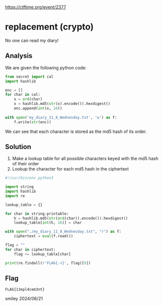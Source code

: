 https://ctftime.org/event/2377

# replacement (crypto)

No one can read my diary!

## Analysis

We are given the following python code:

```python
from secret import cal
import hashlib

enc = []
for char in cal:
    x = ord(char)
    x = hashlib.md5(str(x).encode()).hexdigest()
    enc.append(int(x, 16))
        
with open('my_diary_11_8_Wednesday.txt', 'w') as f:
    f.write(str(enc))
```

We can see that each character is stored as the md5 hash of its order.

## Solution

1) Make a lookup table for all possible characters keyed with the md5 hash of their order
2) Lookup the character for each md5 hash in the ciphertext 

```python
#!/usr/bin/env python3

import string
import hashlib
import re

lookup_table = {}

for char in string.printable:
    h = hashlib.md5(str(ord(char)).encode()).hexdigest()
    lookup_table[int(h, 16)] = char

with open("./my_diary_11_8_Wednesday.txt", "r") as f:
    ciphertext = eval(f.read())

flag = ""
for char in ciphertext:
    flag += lookup_table[char]

print(re.findall(r'FLAG{.+}', flag)[0])
```

## Flag
`FLAG{13epl4cem3nt}`

smiley 2024/06/21
